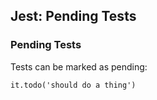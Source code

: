 ## Jest: Pending Tests

### Pending Tests

Tests can be marked as pending:

~~~ {.javascript}
it.todo('should do a thing')
~~~
